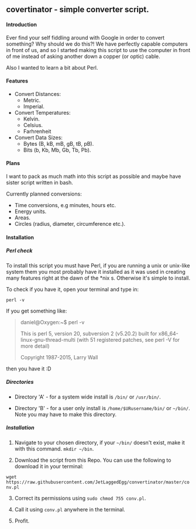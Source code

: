 ## covertinator - simple converter script.

#### Introduction

Ever find your self fiddling around with Google in order to convert something? Why should we do this?! We have perfectly capable computers in front of us, and so I started making this script to use the computer in front of me instead of asking another down a copper (or optic) cable.

Also I wanted to learn a bit about Perl.

#### Features

 - Convert Distances:
    - Metric.
    - Imperial.
 - Convert Temperatures:
    - Kelvin.
    - Celsius.
    - Farhrenheit
 - Convert Data Sizes:
    - Bytes (B, kB, mB, gB, tB, pB).
    - Bits (b, Kb, Mb, Gb, Tb, Pb).

#### Plans

I want to pack as much math into this script as possible and maybe have sister script written in bash.

Currently planned conversions:

 - Time conversions, e.g minutes, hours etc.
 - Energy units.
 - Areas.
 - Circles (radius, diameter, circumference etc.).

#### Installation

##### Perl check

To install this script you must have Perl, if you are running a unix or unix-like system them you most probably have it installed as it was used in creating many features right at the dawn of the *nix s. Otherwise it's simple to install.

To check if you have it, open your terminal and type in:

`perl -v`

If you get something like:

>daniel@Oxygen:~$ perl -v
>
>This is perl 5, version 20, subversion 2 (v5.20.2) built for x86_64-linux-gnu-thread-multi
>(with 51 registered patches, see perl -V for more detail)
>
>Copyright 1987-2015, Larry Wall

then you have it :D

##### Directories

* Directory 'A' - for a system wide install is `/bin/` or `/usr/bin/`.

* Directory 'B' - for a user only install is `/home/$URusername/bin/` or `~/bin/`. Note you may have to make this directory.

##### Installation

1. Navigate to your chosen directory, if your `~/bin/` doesn't exist, make it with this command. `mkdir ~/bin`.

2. Download the script from this Repo. You can use the following to download it in your terminal:

 `wget https://raw.githubusercontent.com/JetLaggedEgg/convertinator/master/conv.pl`

3. Correct its permissions using `sudo chmod 755 conv.pl`.

4. Call it using `conv.pl` anywhere in the terminal.

5. Profit.

